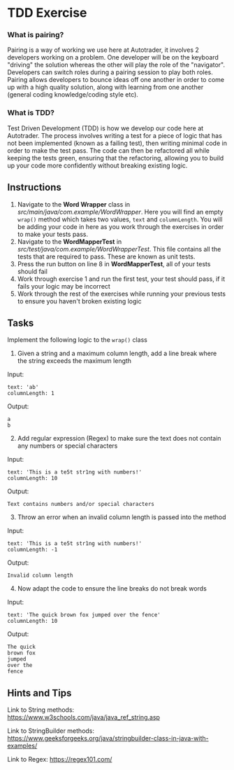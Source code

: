 # TDD Exercise

### What is pairing?
Pairing is a way of working we use here at Autotrader,
it involves 2 developers working on a problem. One developer will be on the
keyboard "driving" the solution whereas the other will play the role of the "navigator".
Developers can switch roles during a pairing session to play both roles.
Pairing allows developers to bounce ideas off one another in order to come up with
a high quality solution, along with learning from one another (general coding knowledge/coding style etc).

### What is TDD?
Test Driven Development (TDD) is how we develop our code here at Autotrader.
The process involves writing a test for a piece of logic that has not been implemented
(known as a failing test), then writing minimal code
in order to make the test pass. The code can then be refactored all while keeping
the tests green, ensuring that the refactoring, allowing you to  build up your code
more confidently without breaking existing logic.

## Instructions

1. Navigate to the **Word Wrapper** class in *src/main/java/com.example/WordWrapper*.
   Here you will find an empty `wrap()` method which takes two values, `text` and `columnLength`.
   You will be adding your code in here as you work through the exercises in order to make your tests pass.
2. Navigate to the **WordMapperTest** in *src/test/java/com.example/WordWrapperTest*.
   This file contains all the tests that are required to pass. These are known as unit tests.
3. Press the run button on line 8 in **WordMapperTest**, all of your tests should fail
4. Work through exercise 1 and run the first test, your test should pass, if it fails your logic may be incorrect
5. Work through the rest of the exercises while running your previous tests to ensure you haven't broken existing logic

## Tasks
Implement the following logic to the `wrap()` class
1. Given a string and a maximum column length, add a line break where the string exceeds the maximum length

Input:

```
text: 'ab'
columnLength: 1
```
Output:
```
a
b
```
2. Add regular expression (Regex) to make sure the text does not contain any numbers or special characters

Input:

```
text: 'This is a te5t str1ng with numbers!'
columnLength: 10
```
Output:
```
Text contains numbers and/or special characters
```
3. Throw an error when an invalid column length is passed into the method

Input:

```
text: 'This is a te5t str1ng with numbers!'
columnLength: -1
```
Output:
```
Invalid column length
```

4. Now adapt the code to ensure the line breaks do not break words

Input:

```
text: 'The quick brown fox jumped over the fence'
columnLength: 10
```
Output:
```
The quick
brown fox
jumped
over the
fence
```

## Hints and Tips

Link to String methods: https://www.w3schools.com/java/java_ref_string.asp

Link to StringBuilder methods: https://www.geeksforgeeks.org/java/stringbuilder-class-in-java-with-examples/

Link to Regex: https://regex101.com/
